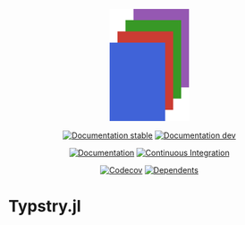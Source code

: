 
<p align="center"><img height="200px" src="docs/src/assets/logo.svg"/></p>

<div align="center">

[![Documentation stable](https://img.shields.io/badge/Documentation-stable-blue.svg)](https://jakobjpeters.github.io/Typstry.jl/)
[![Documentation dev](https://img.shields.io/badge/Documentation-dev-blue.svg)](https://jakobjpeters.github.io/Typstry.jl/dev/)

[![Documentation](https://github.com/jakobjpeters/Typstry.jl/workflows/Documentation/badge.svg)](https://github.com/jakobjpeters/Typstry.jl/actions/workflows/documentation.yml)
[![Continuous Integration](https://github.com/jakobjpeters/Typstry.jl/workflows/Continuous%20Integration/badge.svg)](https://github.com/jakobjpeters/Typstry.jl/actions/workflows/continuous_integration.yml)

[![Codecov](https://codecov.io/gh/jakobjpeters/Typstry.jl/branch/main/graph/badge.svg?token=XFWU66WSD7)](https://codecov.io/gh/jakobjpeters/Typstry.jl)
[![Dependents](https://juliahub.com/docs/General/Typstry/stable/deps.svg)](https://juliahub.com/ui/Packages/General/Typstry?t=2)

</div>

# Typstry.jl
